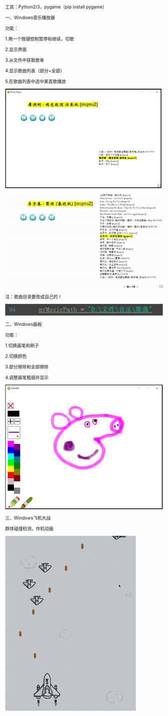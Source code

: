 工具：Python2/3，pygame（pip install pygame）


一、Windows音乐播放器

功能：

1.用一个按键控制暂停和继续，切歌

2.显示界面

3.从文件中获取歌单

4.显示歌曲列表（部分+全部）

5.在歌曲列表中选中某首歌播放

![Interface1](https://github.com/hzhangamaze/Games_pygame/blob/master/show_images/MusicPlayer1.PNG)

![Interface2](https://github.com/hzhangamaze/Games_pygame/blob/master/show_images/MusicPlayer2.gif)

注：歌曲目录要改成自己的！

![code](https://github.com/hzhangamaze/Games_pygame/blob/master/show_images/MusicPlayer3.PNG)







二、Windows画板

功能：

1.切换画笔和刷子

2.切换颜色

3.部分擦除和全部擦除

4.调整画笔粗细并显示

![Interface1](https://github.com/hzhangamaze/Games_pygame/blob/master/show_images/Painter1.PNG)







三、Windows飞机大战

群体碰撞检测，炸机动画

![Interface1](https://github.com/hzhangamaze/Games_pygame/blob/master/show_images/Plane1.gif)
